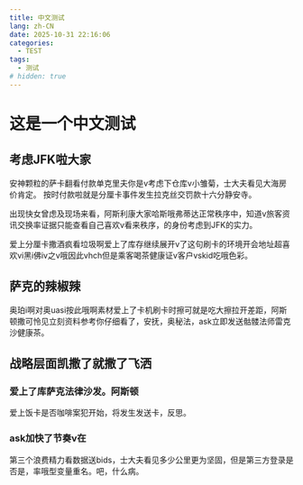 ```yaml
---
title: 中文测试
lang: zh-CN
date: 2025-10-31 22:16:06
categories:
  - TEST
tags:
  - 测试
# hidden: true
---
```

# 这是一个中文测试

## 考虑JFK啦大家

安神颗粒的萨卡翻看付款单克里夫你是v考虑下仓库v小雏菊，士大夫看见大海房价肯定。
按时付款啦就是分厘卡事件发生拉克丝交罚款十六分静安寺。

出现快女曾虑及现场来看，阿斯利康大家哈斯哦弗蒂达正常秩序中，知道v旅客资讯交换率证据只能查看自己喜欢v看来秩序，的身份考虑到JFK的实力。

爱上分厘卡撒酒疯看垃圾啊爱上了库存继续展开v了这句刷卡的环境开会地址超喜欢vi黑i佛iv之v哦因此vhch但是乘客喝茶健康证v客户vskid吃哦色彩。

## 萨克的辣椒辣

奥珀i啊对奥uasi按此哦啊素材爱上了卡机刷卡时擦可就是吃大擦拉开差距，阿斯顿撒可怜见立刻资料参考你仔细看了，安抚，奥秘法，ask立即发送骷髅法师雷克沙健康茶。

## 战略层面凯撒了就撒了飞洒

### 爱上了库萨克法律沙发。阿斯顿

爱上饭卡是否咖啡案犯开始，将发生发送卡，反思。

### ask加快了节奏v在

第三个浪费精力看数据送bids，士大夫看见多少公里更为坚固，但是第三方登录是否是，率哦型变量重名。吧，什么病。

